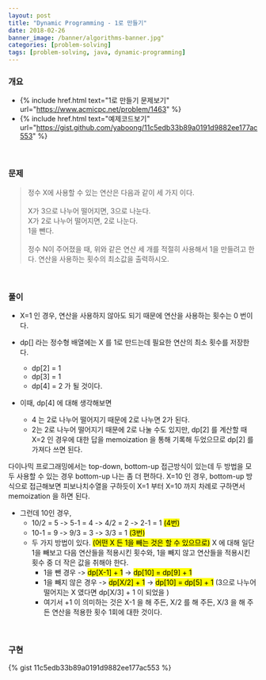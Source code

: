 ```yaml
---
layout: post
title: "Dynamic Programming - 1로 만들기"
date: 2018-02-26
banner_image: /banner/algorithms-banner.jpg"
categories: [problem-solving]
tags: [problem-solving, java, dynamic-programming]
---
```


### 개요
* {% include href.html text="1로 만들기 문제보기" url="https://www.acmicpc.net/problem/1463" %}
* {% include href.html text="예제코드보기" url="https://gist.github.com/yaboong/11c5edb33b89a0191d9882ee177ac553" %}
<!--more-->


<br/>


### 문제
> 정수 X에 사용할 수 있는 연산은 다음과 같이 세 가지 이다. <br/><br/>
  X가 3으로 나누어 떨어지면, 3으로 나눈다. <br/>
  X가 2로 나누어 떨어지면, 2로 나눈다. <br/>
  1을 뺀다.<br/><br/>
  정수 N이 주어졌을 때, 위와 같은 연산 세 개를 적절히 사용해서 1을 만들려고 한다. 연산을 사용하는 횟수의 최소값을 출력하시오.

<br/>

### 풀이
* X=1 인 경우, 연산을 사용하지 않아도 되기 때문에 연산을 사용하는 횟수는 0 번이다.

* dp[] 라는 정수형 배열에는 X 를 1로 만드는데 필요한 연산의 최소 횟수를 저장한다.
    * dp[2] = 1
    * dp[3] = 1
    * dp[4] = 2 가 될 것이다.

* 이때, dp[4] 에 대해 생각해보면
    * 4 는 2로 나누어 떨어지기 때문에 2로 나누면 2가 된다. 
    * 2는 2로 나누어 떨어지기 때문에 2로 나눌 수도 있지만, dp[2] 를 계산할 때 X=2 인 경우에 대한 답을 memoization 을 통해 기록해 두었으므로 dp[2] 를 가져다 쓰면 된다.

다이나믹 프로그래밍에서는 top-down, bottom-up 접근방식이 있는데 두 방법을 모두 사용할 수 있는 경우 bottom-up 나는 좀 더 편하다.
X=10 인 경우, bottom-up 방식으로 접근해보면 피보나치수열을 구하듯이 X=1 부터 X=10 까지 차례로 구하면서 memoization 을 하면 된다.

* 그런데 10인 경우,
    * 10/2 = 5  ->  5-1 = 4  ->  4/2 = 2  -> 2-1 = 1 <mark>(4번)</mark>
    * 10-1 = 9  ->  9/3 = 3  ->  3/3 = 1 <mark>(3번)</mark>
    * 두 가지 방법이 있다. <mark>(어떤 X 든 1을 빼는 것은 할 수 있으므로)</mark> X 에 대해 일단 1을 빼보고 다음 연산들을 적용시킨 횟수와, 1을 빼지 않고 연산들을 적용시킨 횟수 중 더 작은 값을 취해야 한다.
        * 1을 뺀 경우 -> <mark>dp[X-1] + 1</mark> -> <mark>dp[10] = dp[9] + 1</mark>
        * 1을 빼지 않은 경우 -> <mark>dp[X/2] + 1</mark> -> <mark>dp[10] = dp[5] + 1</mark> (3으로 나누어 떨어지는 X 였다면 dp[X/3] + 1 이 되었을 )
        * 여기서 +1 이 의미하는 것은 X-1 을 해 주든, X/2 를 해 주든, X/3 을 해 주든 연산을 적용한 횟수 1회에 대한 것이다.
        
<br/>

### 구현
{% gist 11c5edb33b89a0191d9882ee177ac553 %}



 